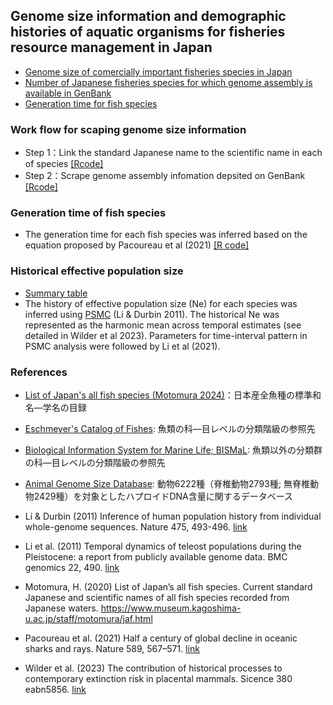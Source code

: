 ## Genome size information and demographic histories of aquatic organisms for fisheries resource management in Japan


* [Genome size of comercially important fisheries species in Japan](aquatic_organism_genome_size.csv)
* [Number of Japanese fisheries species for which genome assembly is available in GenBank](https://github.com/akihirao/FishGenBase/blob/main/chronology/No_sp_genome_deposited.png)
* [Generation time for fish species](species_generation_time_age.csv)


### Work flow for scaping genome size information

* Step 1：Link the standard Japanese name to the scientific name in each of species [[Rcode]](Link_Jap2Latin_Fish.md)
* Step 2：Scrape genome assembly infomation depsited on GenBank [[Rcode]](Scraping_FishGenome.md)


### Generation time of fish species
* The generation time for each fish species was inferred based on the equation proposed by Pacoureau et al (2021) [[R code]](fish_species_generation_time.md)


### Historical effective population size
* [Summary table](harmonic_mean_Ne_PSMC.csv)
* The history of effective population size (Ne) for each species was inferred using [PSMC](https://github.com/lh3/psmc) (Li & Durbin 2011). The historical Ne was represented as the harmonic mean across temporal estimates (see detailed in Wilder et al 2023). Parameters for time-interval pattern in PSMC analysis were followed by Li et al (2021).


### References
* [List of Japan's all fish species (Motomura 2024)](https://www.museum.kagoshima-u.ac.jp/staff/motomura/jaf.html)：日本産全魚種の標準和名—学名の目録
* [Eschmeyer's Catalog of Fishes](https://www.calacademy.org): 魚類の科—目レベルの分類階級の参照先
* [Biological Information System for Marine Life; BISMaL](https://www.godac.jamstec.go.jp/bismal): 魚類以外の分類群の科—目レベルの分類階級の参照先
* [Animal Genome Size Database](http://www.genomesize.com/index.php): 動物6222種（脊椎動物2793種; 無脊椎動物2429種）を対象としたハプロイドDNA含量に関するデータベース

* Li & Durbin (2011) Inference of human population history from individual whole-genome sequences. Nature 475, 493-496. [link](https://www.nature.com/articles/nature10231) 
* Li et al. (2011) Temporal dynamics of teleost populations during the Pleistocene: a report from publicly available genome data. BMC genomics 22, 490. [link](https://doi.org/10.1186/s12864-021-07816-7) 
* Motomura, H. (2020) List of Japan’s all fish species. Current standard Japanese and scientific names of all fish species recorded from Japanese waters. https://www.museum.kagoshima-u.ac.jp/staff/motomura/jaf.html
* Pacoureau et al. (2021) Half a century of global decline in oceanic sharks and rays. Nature 589, 567–571. [link](https://www.nature.com/articles/s41586-020-03173-9)
* Wilder et al. (2023) The contribution of historical processes to contemporary extinction risk in placental mammals. Sicence 380 eabn5856. [link](https://www.science.org/doi/10.1126/science.abn5856)
